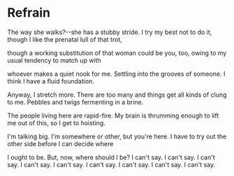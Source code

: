 # Refrain

The way she walks?--she has a stubby stride.
I try my best not to do it, though
I like the prenatal lull of that trot,

though a working substitution of that
woman could be you, too, owing to
my usual tendency to match up with

whoever makes a quiet nook for me.
Settling into the grooves of someone.
I think I have a fluid foundation.

Anyway, I stretch more. There are too many
and things get all kinds of clung to me.
Pebbles and twigs fermenting in a brine.

The people living here are rapid-fire.
My brain is thrumming enough to lift
me out of this, so I get to hoisting. 

I'm talking big. I'm somewhere or other,
but you're here. I have to try out the
other side before I can decide where

I ought to be. But, now, where should I be?
I can't say. I can't say. I can't say.
I can't say. I can't say. I can't say.
I can't say. I can't say. I can't say.